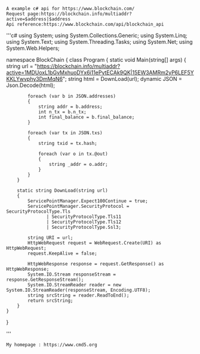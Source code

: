     A example c# api for https://www.blockchain.com/
    Request page:https://blockchain.info/multiaddr?active=$address|$address
    Api reference:https://www.blockchain.com/api/blockchain_api

'''c#
using System;
using System.Collections.Generic;
using System.Linq;
using System.Text;
using System.Threading.Tasks;
using System.Net;
using System.Web.Helpers;

namespace BlockChain
{
    class Program
    {
        static void Main(string[] args)
        {
            string url = "https://blockchain.info/multiaddr?active=1MDUoxL1bGvMxhuoDYx6i11ePytECAk9QK|15EW3AMRm2yP6LEF5YKKLYwvphy3DmMqN6";
            string html = DownLoad(url);
            dynamic JSON = Json.Decode(html);

            foreach (var b in JSON.addresses)
            {
                string addr = b.address;
                int n_tx = b.n_tx;
                int final_balance = b.final_balance;
            }

            foreach (var tx in JSON.txs)
            {
                string txid = tx.hash;

                foreach (var o in tx.@out)
                {
                    string _addr = o.addr;
                }
            }
        }

        static string DownLoad(string url)
        {
            ServicePointManager.Expect100Continue = true;
            ServicePointManager.SecurityProtocol = SecurityProtocolType.Tls
                   | SecurityProtocolType.Tls11
                   | SecurityProtocolType.Tls12
                   | SecurityProtocolType.Ssl3;

            string URI = url;
            HttpWebRequest request = WebRequest.Create(URI) as HttpWebRequest;
            request.KeepAlive = false;

            HttpWebResponse response = request.GetResponse() as HttpWebResponse;
            System.IO.Stream responseStream = response.GetResponseStream();
            System.IO.StreamReader reader = new System.IO.StreamReader(responseStream, Encoding.UTF8);
            string srcString = reader.ReadToEnd();
            return srcString;
        }
    }
}


'''


    My homepage : https://www.cmd5.org
